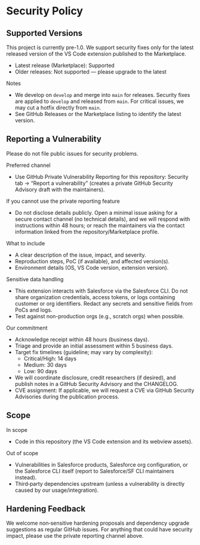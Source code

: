 # Security Policy

## Supported Versions

This project is currently pre-1.0. We support security fixes only for the
latest released version of the VS Code extension published to the Marketplace.

- Latest release (Marketplace): Supported
- Older releases: Not supported — please upgrade to the latest

Notes
- We develop on `develop` and merge into `main` for releases. Security fixes
  are applied to `develop` and released from `main`. For critical issues, we
  may cut a hotfix directly from `main`.
- See GitHub Releases or the Marketplace listing to identify the latest version.

## Reporting a Vulnerability

Please do not file public issues for security problems.

Preferred channel
- Use GitHub Private Vulnerability Reporting for this repository:
  Security tab → “Report a vulnerability” (creates a private GitHub Security
  Advisory draft with the maintainers).

If you cannot use the private reporting feature
- Do not disclose details publicly. Open a minimal issue asking for a secure
  contact channel (no technical details), and we will respond with instructions
  within 48 hours; or reach the maintainers via the contact information linked
  from the repository/Marketplace profile.

What to include
- A clear description of the issue, impact, and severity.
- Reproduction steps, PoC (if available), and affected version(s).
- Environment details (OS, VS Code version, extension version).

Sensitive data handling
- This extension interacts with Salesforce via the Salesforce CLI. Do not share
  organization credentials, access tokens, or logs containing customer or org
  identifiers. Redact any secrets and sensitive fields from PoCs and logs.
- Test against non-production orgs (e.g., scratch orgs) when possible.

Our commitment
- Acknowledge receipt within 48 hours (business days).
- Triage and provide an initial assessment within 5 business days.
- Target fix timelines (guideline; may vary by complexity):
  - Critical/High: 14 days
  - Medium: 30 days
  - Low: 90 days
- We will coordinate disclosure, credit researchers (if desired), and publish
  notes in a GitHub Security Advisory and the CHANGELOG.
- CVE assignment: If applicable, we will request a CVE via GitHub Security
  Advisories during the publication process.

## Scope

In scope
- Code in this repository (the VS Code extension and its webview assets).

Out of scope
- Vulnerabilities in Salesforce products, Salesforce org configuration, or the
  Salesforce CLI itself (report to Salesforce/SF CLI maintainers instead).
- Third‑party dependencies upstream (unless a vulnerability is directly caused
  by our usage/integration).

## Hardening Feedback

We welcome non‑sensitive hardening proposals and dependency upgrade suggestions
as regular GitHub issues. For anything that could have security impact, please
use the private reporting channel above.
